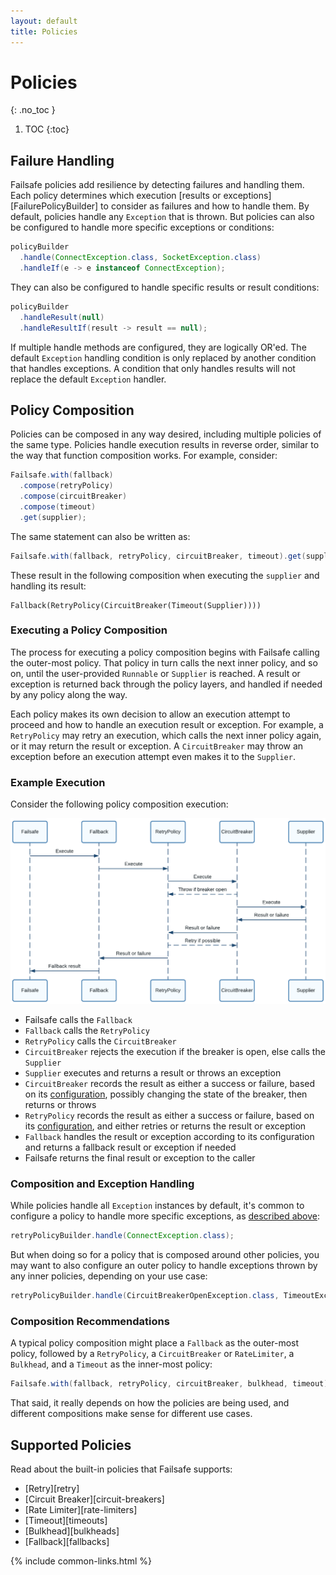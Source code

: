 ```yaml
---
layout: default
title: Policies
---
```


# Policies
{: .no_toc }

1. TOC
{:toc}

## Failure Handling

Failsafe policies add resilience by detecting failures and handling them. Each policy determines which execution [results or exceptions][FailurePolicyBuilder] to consider as failures and how to handle them. By default, policies handle any `Exception` that is thrown. But policies can also be configured to handle more specific exceptions or conditions:

```java
policyBuilder
  .handle(ConnectException.class, SocketException.class)
  .handleIf(e -> e instanceof ConnectException);
```

They can also be configured to handle specific results or result conditions:

```java
policyBuilder
  .handleResult(null)
  .handleResultIf(result -> result == null);  
```

If multiple handle methods are configured, they are logically OR'ed. The default `Exception` handling condition is only replaced by another condition that handles exceptions. A condition that only handles results will not replace the default `Exception` handler.

## Policy Composition

Policies can be composed in any way desired, including multiple policies of the same type. Policies handle execution results in reverse order, similar to the way that function composition works. For example, consider:

```java
Failsafe.with(fallback)
  .compose(retryPolicy)
  .compose(circuitBreaker)
  .compose(timeout)
  .get(supplier);
```

The same statement can also be written as:

```java
Failsafe.with(fallback, retryPolicy, circuitBreaker, timeout).get(supplier);
```

These result in the following composition when executing the `supplier` and handling its result:

```
Fallback(RetryPolicy(CircuitBreaker(Timeout(Supplier))))
```

### Executing a Policy Composition

The process for executing a policy composition begins with Failsafe calling the outer-most policy. That policy in turn calls the next inner policy, and so on, until the user-provided `Runnable` or `Supplier` is reached. A result or exception is returned back through the policy layers, and handled if needed by any policy along the way.

Each policy makes its own decision to allow an execution attempt to proceed and how to handle an execution result or exception. For example, a `RetryPolicy` may retry an execution, which calls the next inner policy again, or it may return the result or exception. A `CircuitBreaker` may throw an exception before an execution attempt even makes it to the `Supplier`.

### Example Execution

Consider the following policy composition execution:

<img src="/assets/images/composition.png">

- Failsafe calls the `Fallback`
- `Fallback` calls the `RetryPolicy`
- `RetryPolicy` calls the `CircuitBreaker`
- `CircuitBreaker` rejects the execution if the breaker is open, else calls the `Supplier`
- `Supplier` executes and returns a result or throws an exception
- `CircuitBreaker` records the result as either a success or failure, based on its [configuration](#failure-handling), possibly changing the state of the breaker, then returns or throws
- `RetryPolicy` records the result as either a success or failure, based on its [configuration](#failure-handling), and either retries or returns the result or exception
- `Fallback` handles the result or exception according to its configuration and returns a fallback result or exception if needed
- Failsafe returns the final result or exception to the caller

### Composition and Exception Handling

While policies handle all `Exception` instances by default, it's common to configure a policy to handle more specific exceptions, as [described above](#failure-handling):

```java
retryPolicyBuilder.handle(ConnectException.class);
```

But when doing so for a policy that is composed around other policies, you may want to also configure an outer policy to handle exceptions thrown by any inner policies, depending on your use case:

```java
retryPolicyBuilder.handle(CircuitBreakerOpenException.class, TimeoutExceededException.class);
```

### Composition Recommendations

A typical policy composition might place a `Fallback` as the outer-most policy, followed by a `RetryPolicy`, a `CircuitBreaker` or `RateLimiter`, a `Bulkhead`, and a `Timeout` as the inner-most policy:

```java
Failsafe.with(fallback, retryPolicy, circuitBreaker, bulkhead, timeout)
```

That said, it really depends on how the policies are being used, and different compositions make sense for different use cases.

## Supported Policies

Read about the built-in policies that Failsafe supports:

- [Retry][retry]
- [Circuit Breaker][circuit-breakers]
- [Rate Limiter][rate-limiters]
- [Timeout][timeouts]
- [Bulkhead][bulkheads]
- [Fallback][fallbacks]

{% include common-links.html %}